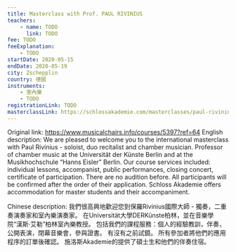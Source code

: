 ```yaml
---
title: Masterclass with Prof. PAUL RIVINIUS
teachers:
	- name: TODO
	  link: TODO
fee: TODO
feeExplanation: 
	- TODO
startDate: 2020-05-15
endDate: 2020-05-19
city: Zschepplin
country: 德國
instruments:
	- 室內樂
	- TODO
registrationLink: TODO
masterclassLink: https://schlossakademie.com/masterclasses/paul-rivinius
---
```

Original link: https://www.musicalchairs.info/courses/5397?ref=64
English description:
We are pleased to welcome you to the international masterclass with Paul Rivinius - soloist, duo recitalist and chamber musician.
 Professor of chamber music at the Universität der Künste Berlin and at the Musikhochschule “Hanns Eisler” Berlin.
Our course services included: individual lessons, accompanist, public performances, closing concert, certificate of participation.
 There are no audition before.
 All participants will be confirmed after the order of their application.
Schloss Akademie offers accommodation for master students and their accompaniment.
​

Chinese description:
我們很高興地歡迎您到保羅Rivinius國際大師 - 獨奏，二重奏演奏家和室內樂演奏家。
在Universität大學DERKünste柏林，並在音樂學院“漢斯·艾勒”柏林室內樂教授。
包括我們的課程服務：個人的經驗教訓，伴奏，公開表演，閉幕音樂會，參與證書。
有沒有之前試鏡。
所有參加者將他們的應用程序的訂單後確認。
施洛斯Akademie的提供了碩士生和他們的伴奏住宿。

